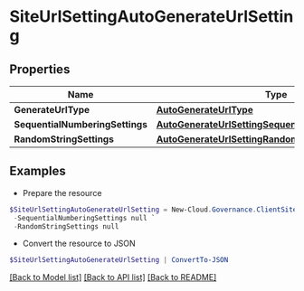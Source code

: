 # SiteUrlSettingAutoGenerateUrlSetting
## Properties

Name | Type | Description | Notes
------------ | ------------- | ------------- | -------------
**GenerateUrlType** | [**AutoGenerateUrlType**](AutoGenerateUrlType.md) |  | [optional] 
**SequentialNumberingSettings** | [**AutoGenerateUrlSettingSequentialNumberingSettings**](AutoGenerateUrlSettingSequentialNumberingSettings.md) |  | [optional] 
**RandomStringSettings** | [**AutoGenerateUrlSettingRandomStringSettings**](AutoGenerateUrlSettingRandomStringSettings.md) |  | [optional] 

## Examples

- Prepare the resource
```powershell
$SiteUrlSettingAutoGenerateUrlSetting = New-Cloud.Governance.ClientSiteUrlSettingAutoGenerateUrlSetting  -GenerateUrlType null `
 -SequentialNumberingSettings null `
 -RandomStringSettings null
```

- Convert the resource to JSON
```powershell
$SiteUrlSettingAutoGenerateUrlSetting | ConvertTo-JSON
```

[[Back to Model list]](../README.md#documentation-for-models) [[Back to API list]](../README.md#documentation-for-api-endpoints) [[Back to README]](../README.md)

